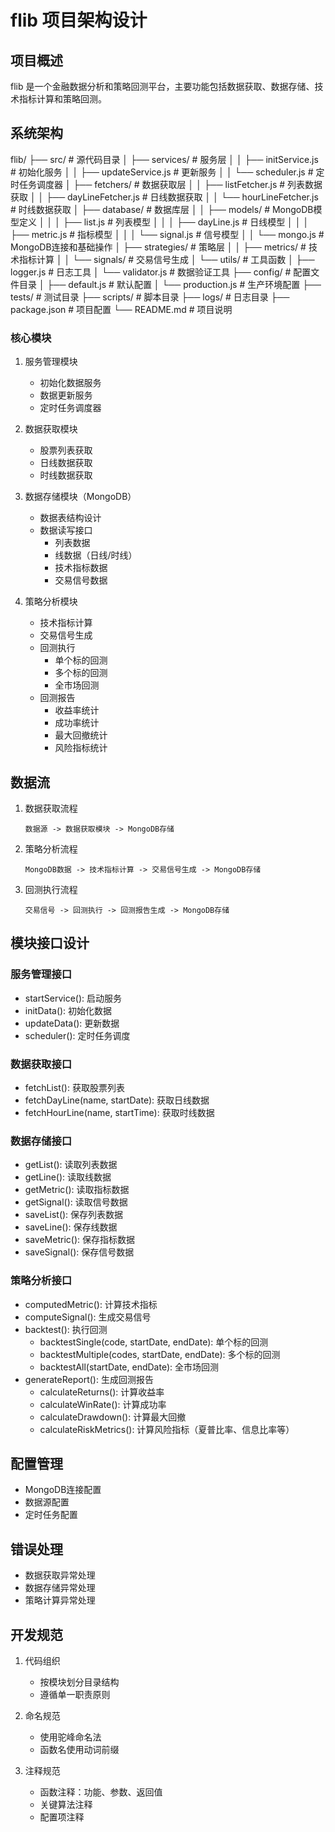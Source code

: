 # flib 项目架构设计

## 项目概述
flib 是一个金融数据分析和策略回测平台，主要功能包括数据获取、数据存储、技术指标计算和策略回测。

## 系统架构
flib/
├── src/                      # 源代码目录
│   ├── services/            # 服务层
│   │   ├── initService.js   # 初始化服务
│   │   ├── updateService.js # 更新服务
│   │   └── scheduler.js     # 定时任务调度器
│   ├── fetchers/           # 数据获取层
│   │   ├── listFetcher.js  # 列表数据获取
│   │   ├── dayLineFetcher.js # 日线数据获取
│   │   └── hourLineFetcher.js # 时线数据获取
│   ├── database/           # 数据库层
│   │   ├── models/         # MongoDB模型定义
│   │   │   ├── list.js     # 列表模型
│   │   │   ├── dayLine.js  # 日线模型
│   │   │   ├── metric.js   # 指标模型
│   │   │   └── signal.js   # 信号模型
│   │   └── mongo.js        # MongoDB连接和基础操作
│   ├── strategies/         # 策略层
│   │   ├── metrics/        # 技术指标计算
│   │   └── signals/        # 交易信号生成
│   └── utils/             # 工具函数
│       ├── logger.js      # 日志工具
│       └── validator.js   # 数据验证工具
├── config/                # 配置文件目录
│   ├── default.js        # 默认配置
│   └── production.js     # 生产环境配置
├── tests/                # 测试目录
├── scripts/              # 脚本目录
├── logs/                 # 日志目录
├── package.json          # 项目配置
└── README.md            # 项目说明
### 核心模块
1. 服务管理模块
   - 初始化数据服务
   - 数据更新服务
   - 定时任务调度器

2. 数据获取模块
   - 股票列表获取
   - 日线数据获取
   - 时线数据获取

3. 数据存储模块（MongoDB）
   - 数据表结构设计
   - 数据读写接口
     - 列表数据
     - 线数据（日线/时线）
     - 技术指标数据
     - 交易信号数据

4. 策略分析模块
   - 技术指标计算
   - 交易信号生成
   - 回测执行
     - 单个标的回测
     - 多个标的回测
     - 全市场回测
   - 回测报告
     - 收益率统计
     - 成功率统计
     - 最大回撤统计
     - 风险指标统计

## 数据流
1. 数据获取流程
   ```
   数据源 -> 数据获取模块 -> MongoDB存储
   ```

2. 策略分析流程
   ```
   MongoDB数据 -> 技术指标计算 -> 交易信号生成 -> MongoDB存储
   ```

3. 回测执行流程
   ```
   交易信号 -> 回测执行 -> 回测报告生成 -> MongoDB存储
   ```

## 模块接口设计

### 服务管理接口
- startService(): 启动服务
- initData(): 初始化数据
- updateData(): 更新数据
- scheduler(): 定时任务调度

### 数据获取接口
- fetchList(): 获取股票列表
- fetchDayLine(name, startDate): 获取日线数据
- fetchHourLine(name, startTime): 获取时线数据

### 数据存储接口
- getList(): 读取列表数据
- getLine(): 读取线数据
- getMetric(): 读取指标数据
- getSignal(): 读取信号数据
- saveList(): 保存列表数据
- saveLine(): 保存线数据
- saveMetric(): 保存指标数据
- saveSignal(): 保存信号数据

### 策略分析接口
- computedMetric(): 计算技术指标
- computeSignal(): 生成交易信号
- backtest(): 执行回测
  - backtestSingle(code, startDate, endDate): 单个标的回测
  - backtestMultiple(codes, startDate, endDate): 多个标的回测
  - backtestAll(startDate, endDate): 全市场回测
- generateReport(): 生成回测报告
  - calculateReturns(): 计算收益率
  - calculateWinRate(): 计算成功率
  - calculateDrawdown(): 计算最大回撤
  - calculateRiskMetrics(): 计算风险指标（夏普比率、信息比率等）

## 配置管理
- MongoDB连接配置
- 数据源配置
- 定时任务配置

## 错误处理
- 数据获取异常处理
- 数据存储异常处理
- 策略计算异常处理

## 开发规范
1. 代码组织
   - 按模块划分目录结构
   - 遵循单一职责原则

2. 命名规范
   - 使用驼峰命名法
   - 函数名使用动词前缀

3. 注释规范
   - 函数注释：功能、参数、返回值
   - 关键算法注释
   - 配置项注释